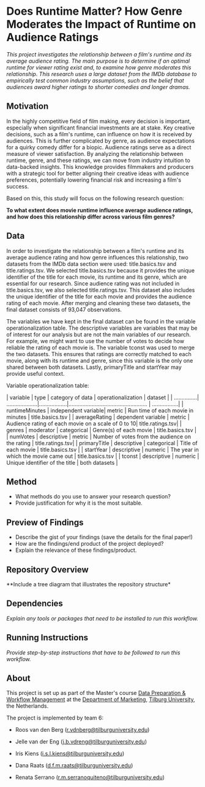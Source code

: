 # Does Runtime Matter? How Genre Moderates the Impact of Runtime on Audience Ratings

*This project investigates the relationship between a film's runtime and its average audience rating. The main purpose is to determine if an optimal runtime for viewer rating exist and, to examine how genre moderates this relationship. This research uses a large dataset from the IMDb database to empirically test common industry assumptions, such as the belief that audiences award higher ratings to shorter comedies and longer dramas.*

## Motivation

In the highly competitive field of film making, every decision is important, especially when significant financial investments are at stake. Key creative decisions, such as a film's runtime, can influence on how it is received by audiences. This is further complicated by genre, as audience expectations for a quirky comedy differ for a biopic. Audience ratings serve as a direct measure of viewer satisfaction. By analyzing the relationship between runtime, genre, and these ratings, we can move from industry intuition to data-backed insights. This knowledge provides filmmakers and producers with a strategic tool for better aligning their creative ideas with audience preferences, potentially lowering financial risk and increasing a film's success.

Based on this, this study will focus on the following research question:

**To what extent does movie runtime influence average audience ratings, and how does this relationship differ across various film genres?**

## Data

In order to investigate the relationship between a film's runtime and its average audience rating and how genre influences this relationship, two datasets from the IMDb data section were used: title.basics.tsv and title.ratings.tsv. We selected title.basics.tsv because it provides the unique identifier of the title for each movie, its runtime and its genre, which are essential for our research. Since audience rating was not included in title.basics.tsv, we also selected title.ratings.tsv. This dataset also includes the unique identifier of the title for each movie and provides the audience rating of each movie. After merging and cleaning these two datasets, the final dataset consists of 93,047 observations.

The variables we have kept in the final dataset can be found in the variable operationalization table. The descriptive variables are variables that may be of interest for our analysis but are not the main variables of our research. For example, we might want to use the number of votes to decide how reliable the rating of each movie is. The variable tconst was used to merge the two datasets. This ensures that ratings are correctly matched to each movie, along with its runtime and genre, since this variable is the only one shared between  both datasets. Lastly, primaryTitle and startYear may provide useful context. 

Variable operationalization table:

| variable       | type                | category of data | operationalization                                 | dataset          |
| ...............| ....................|..................|................................................... | .................|
| runtimeMinutes | independent variable| metric           | Run time of each movie in minutes                  | title.basics.tsv |
| averageRating  | dependent variable  | metric           | Audience rating of each movie on a scale of 0 to 10| title.ratings.tsv|
| genres         | moderator           | categorical      | Genre(s) of each movie                             | title.basics.tsv |
| numVotes       | descriptive         | metric           | Number of votes from the audience on the rating    | title.ratings.tsv|
| primaryTitle   | descriptive         | categorical      | Title of each movie                                | title.basics.tsv |
| startYear      | descriptive         | numeric          | The year in which the movie came out               | title.basics.tsv |
| tconst         | descriptive         | numeric          | Unique identifier of the title                     | both datasets    |

## Method

-   What methods do you use to answer your research question?
-   Provide justification for why it is the most suitable.

## Preview of Findings

-   Describe the gist of your findings (save the details for the final paper!)
-   How are the findings/end product of the project deployed?
-   Explain the relevance of these findings/product.

## Repository Overview

\*\*Include a tree diagram that illustrates the repository structure\*

## Dependencies

*Explain any tools or packages that need to be installed to run this workflow.*

## Running Instructions

*Provide step-by-step instructions that have to be followed to run this workflow.*

## About

This project is set up as part of the Master's course [Data Preparation & Workflow Management](https://dprep.hannesdatta.com/) at the [Department of Marketing](https://www.tilburguniversity.edu/about/schools/economics-and-management/organization/departments/marketing), [Tilburg University](https://www.tilburguniversity.edu/), the Netherlands.

The project is implemented by team 6:

-   Roos van den Berg ([r.vdnberg\@tilburguniversity.edu](mailto:r.vdnberg@tilburguniversity.edu))

-   Jelle van der Eng ([j.b.vdreng\@tilburguniversity.edu](mailto:j.b.vdreng@tilburguniversity.edu))

-   Iris Kiens ([i.s.l.kiens\@tilburguniversity.edu](mailto:j.b.vdreng@tilburguniversity.edu))

-   Dana Raats ([d.f.m.raats\@tilburguniversity.edu](mailto:j.b.vdreng@tilburguniversity.edu))

-   Renata Serrano ([r.m.serranoquiteno\@tilburguniversity.edu](mailto:r.m.serranoquiteno@tilburguniversity.edu))
